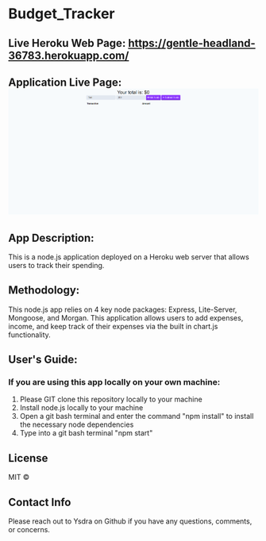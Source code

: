# Budget_Tracker

## Live Heroku Web Page: https://gentle-headland-36783.herokuapp.com/

## Application Live Page: ![Budget Tracker](https://github.com/Ysdra/Budget_Tracker/blob/main/Live%20Application%20Page%20Budget%20Tracker.PNG)   


## App Description:
This is a node.js application deployed on a Heroku web server that allows users to track their spending. 

## Methodology:
This node.js app relies on 4 key node packages: Express, Lite-Server, Mongoose, and Morgan. This application allows users to add expenses, income, and keep track of their expenses via the built in chart.js functionality. 


## User's Guide:

### If you are using this app locally on your own machine:
1. Please GIT clone this repository locally to your machine
2. Install node.js locally to your machine
3. Open a git bash terminal and enter the command "npm install" to install the necessary node dependencies 
4. Type into a git bash terminal "npm start"


## License 
MIT © 

## Contact Info
Please reach out to Ysdra on Github if you have any questions, comments, or concerns. 

